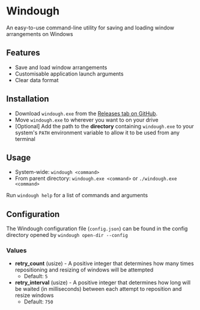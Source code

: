 # Windough

An easy-to-use command-line utility for saving and loading window arrangements on Windows

## Features

-   Save and load window arrangements
-   Customisable application launch arguments
-   Clear data format

## Installation

-   Download `windough.exe` from the [Releases tab on GitHub](https://github.com/SirGolem/windough/releases).
-   Move `windough.exe` to wherever you want to on your drive
-   [Optional] Add the path to the **directory** containing `windough.exe` to your system's `PATH` environment variable to allow it to be used from any terminal

## Usage

-   System-wide: `windough <command>`
-   From parent directory: `windough.exe <command>` or `./windough.exe <command>`

Run `windough help` for a list of commands and arguments

## Configuration

The Windough configuration file (`config.json`) can be found in the config directory opened by `windough open-dir --config`

### Values

-   **retry_count** (usize) - A positive integer that determines how many times repositioning and resizing of windows will be attempted
    -   Default: `5`
-   **retry_interval** (usize) - A positive integer that determines how long will be waited (in milliseconds) between each attempt to reposition and resize windows
    -   Default: `750`
